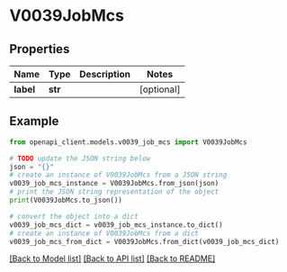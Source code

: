 # V0039JobMcs


## Properties

Name | Type | Description | Notes
------------ | ------------- | ------------- | -------------
**label** | **str** |  | [optional] 

## Example

```python
from openapi_client.models.v0039_job_mcs import V0039JobMcs

# TODO update the JSON string below
json = "{}"
# create an instance of V0039JobMcs from a JSON string
v0039_job_mcs_instance = V0039JobMcs.from_json(json)
# print the JSON string representation of the object
print(V0039JobMcs.to_json())

# convert the object into a dict
v0039_job_mcs_dict = v0039_job_mcs_instance.to_dict()
# create an instance of V0039JobMcs from a dict
v0039_job_mcs_from_dict = V0039JobMcs.from_dict(v0039_job_mcs_dict)
```
[[Back to Model list]](../README.md#documentation-for-models) [[Back to API list]](../README.md#documentation-for-api-endpoints) [[Back to README]](../README.md)


